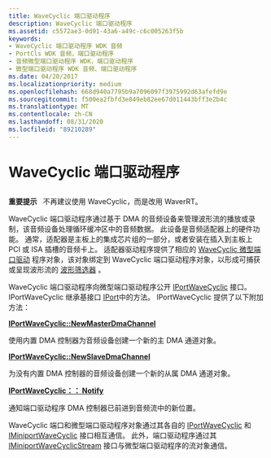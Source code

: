 ```yaml
---
title: WaveCyclic 端口驱动程序
description: WaveCyclic 端口驱动程序
ms.assetid: c5572ae3-0d91-43a6-a49c-c6c005263f5b
keywords:
- WaveCyclic 端口驱动程序 WDK 音频
- PortCls WDK 音频，端口驱动程序
- 音频微型端口驱动程序 WDK，端口驱动程序
- 微型端口驱动程序 WDK 音频、端口驱动程序
ms.date: 04/20/2017
ms.localizationpriority: medium
ms.openlocfilehash: 668d940a7795b9a7096097f3975992d63afefd9e
ms.sourcegitcommit: f500ea2fbfd3e849eb82ee67d011443bff3e2b4c
ms.translationtype: MT
ms.contentlocale: zh-CN
ms.lasthandoff: 08/31/2020
ms.locfileid: "89210289"
---
```

# <a name="wavecyclic-port-driver"></a>WaveCyclic 端口驱动程序


## <span id="wavecyclic_port_driver"></span><span id="WAVECYCLIC_PORT_DRIVER"></span>


**重要提示**   不再建议使用 WaveCyclic，而是改用 WaverRT。

 

WaveCyclic 端口驱动程序通过基于 DMA 的音频设备来管理波形流的播放或录制，该音频设备处理循环缓冲区中的音频数据。 此设备是音频适配器上的硬件功能。 通常，适配器是主板上的集成芯片组的一部分，或者安装在插入到主板上 PCI 或 ISA 插槽的音频卡上。 适配器驱动程序提供了相应的 [WaveCyclic 微型端口驱动](wavecyclic-miniport-driver.md) 程序对象，该对象绑定到 WaveCyclic 端口驱动程序对象，以形成可捕获或呈现波形流的 [波形筛选器](wave-filters.md) 。

WaveCyclic 端口驱动程序向微型端口驱动程序公开 [IPortWaveCyclic](/windows-hardware/drivers/ddi/portcls/nn-portcls-iportwavecyclic) 接口。 IPortWaveCyclic 继承基接口 [IPort](/windows-hardware/drivers/ddi/portcls/nn-portcls-iport)中的方法。 IPortWaveCyclic 提供了以下附加方法：

[**IPortWaveCyclic::NewMasterDmaChannel**](/windows-hardware/drivers/ddi/portcls/nf-portcls-iportwavecyclic-newmasterdmachannel)

使用内置 DMA 控制器为音频设备创建一个新的主 DMA 通道对象。

[**IPortWaveCyclic::NewSlaveDmaChannel**](/windows-hardware/drivers/ddi/portcls/nf-portcls-iportwavecyclic-newslavedmachannel)

为没有内置 DMA 控制器的音频设备创建一个新的从属 DMA 通道对象。

[**IPortWaveCyclic：： Notify**](/windows-hardware/drivers/ddi/portcls/nf-portcls-iportwavecyclic-notify)

通知端口驱动程序 DMA 控制器已前进到音频流中的新位置。

WaveCyclic 端口和微型端口驱动程序对象通过其各自的 [IPortWaveCyclic](/windows-hardware/drivers/ddi/portcls/nn-portcls-iportwavecyclic) 和 [IMiniportWaveCyclic](/windows-hardware/drivers/ddi/portcls/nn-portcls-iminiportwavecyclic) 接口相互通信。 此外，端口驱动程序通过其 [IMiniportWaveCyclicStream](/windows-hardware/drivers/ddi/portcls/nn-portcls-iminiportwavecyclicstream) 接口与微型端口驱动程序的流对象通信。

 

